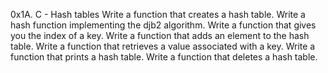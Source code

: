 0x1A. C - Hash tables Write a function that creates a hash table. Write a hash function implementing the djb2 algorithm. Write a function that gives you the index of a key. Write a function that adds an element to the hash table. Write a function that retrieves a value associated with a key. Write a function that prints a hash table. Write a function that deletes a hash table.
